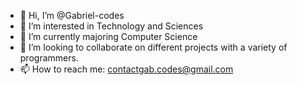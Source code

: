 - 👋 Hi, I’m @Gabriel-codes
- 👀 I’m interested in Technology and Sciences
- 🌱 I’m currently majoring Computer Science
- 💞️ I’m looking to collaborate on different projects with a variety of programmers.
- 📫 How to reach me: contactgab.codes@gmail.com

<!---
Gabriel-codes/Gabriel-codes is a ✨ special ✨ repository because its `README.md` (this file) appears on your GitHub profile.
You can click the Preview link to take a look at your changes.
--->
